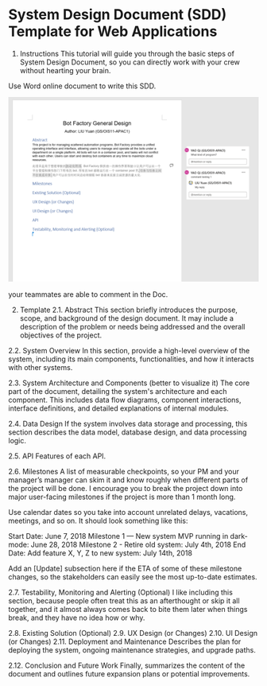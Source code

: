 # System Design Document (SDD) Template for Web Applications
1. Instructions
This tutorial will guide you through the basic steps of System Design Document, so you can directly work with your crew without hearting your brain.

Use Word online document to write this SDD. 

![图片](img/image-2023-12-18_15-32-56.png)

your teammates are able to comment in the Doc.

2. Template
2.1. Abstract
This section briefly introduces the purpose, scope, and background of the design document. It may include a description of the problem or needs being addressed and the overall objectives of the project.

2.2. System Overview
In this section, provide a high-level overview of the system, including its main components, functionalities, and how it interacts with other systems.

2.3. System Architecture and Components (better to visualize it)
The core part of the document, detailing the system's architecture and each component. This includes data flow diagrams, component interactions, interface definitions, and detailed explanations of internal modules.

2.4. Data Design
If the system involves data storage and processing, this section describes the data model, database design, and data processing logic.

2.5. API
Features of each API.

2.6. Milestones
A list of measurable checkpoints, so your PM and your manager’s manager can skim it and know roughly when different parts of the project will be done. I encourage you to break the project down into major user-facing milestones if the project is more than 1 month long.

Use calendar dates so you take into account unrelated delays, vacations, meetings, and so on. It should look something like this:

Start Date: June 7, 2018
Milestone 1 — New system MVP running in dark-mode: June 28, 2018
Milestone 2 - Retire old system: July 4th, 2018
End Date: Add feature X, Y, Z to new system: July 14th, 2018

Add an [Update] subsection here if the ETA of some of these milestone changes, so the stakeholders can easily see the most up-to-date estimates.

2.7. Testability, Monitoring and Alerting (Optional)
I like including this section, because people often treat this as an afterthought or skip it all together, and it almost always comes back to bite them later when things break, and they have no idea how or why.

2.8. Existing Solution (Optional)
2.9. UX Design (or Changes)
2.10. UI Design (or Changes)
2.11. Deployment and Maintenance
Describes the plan for deploying the system, ongoing maintenance strategies, and upgrade paths.

2.12. Conclusion and Future Work
Finally, summarizes the content of the document and outlines future expansion plans or potential improvements.

